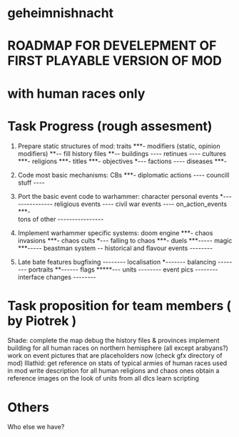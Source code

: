 geheimnishnacht
===============

#		ROADMAP FOR DEVELEPMENT OF FIRST PLAYABLE VERSION OF MOD
#				with human races only

# Task						Progress (rough assesment)
1. Prepare static structures of mod:
    traits					***-
    modifiers (static, opinion modifiers)	**--
    fill history files				**--
    buildings					----
    retinues 					----
    cultures					***-
    religions					***-
    titles					***-
    objectives					*---
    factions					----
    diseases					***-

2. Code most basic mechanisms:
    CBs						***-
    diplomatic actions				----
    councill stuff				----

3. Port the basic event code to warhammer:
    character personal events			*---------------
    religious events				----
    civil war events				----
    on_action_events				***-  
    tons of other				---------------- 

4. Implement warhammer specific systems:
    doom engine					***-
    chaos invasions				***-
    chaos cults					*---
    falling to chaos 				***-
    duels					***-----
    magic					***-----
    beastman system				--
    historical and flavour events		--------

5. Late bate features
   bugfixing 					--------
   localisation					*-------
   balancing					--------
   portraits					**------
   flags					*****---
   units					--------
   event pics					--------
   interface changes				--------
   
   





# Task proposition for team members ( by Piotrek )
Shade: 
    complete the map
    debug the history files & provinces
    implement building for all human races on northern hemisphere (all except arabyans?)
    work on event pictures that are placeholders now (check gfx directory of mod)
Illathid:
    get reference on stats of typical armies of human races used in mod
    write description for all human religions and chaos ones
    obtain a reference images on the look of units from all dlcs
    learn scripting

# Others 
Who else we have?
